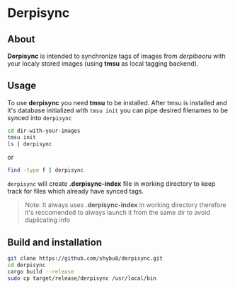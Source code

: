 # Derpisync
## About
**Derpisync** is intended to synchronize tags of images from *derpibooru* with your localy stored images (using **tmsu** as local tagging backend).
## Usage
To use **derpisync** you need **tmsu** to be installed.
After tmsu is installed and it's database initialized with `tmsu init` you can pipe desired filenames to be synced into `derpisync`
```bash
cd dir-with-your-images
tmsu init
ls | derpisync
```
or
```bash
find -type f | derpisync
```
`derpisync` will create **.derpisync-index** file in working directory to keep track for files which already have synced tags.
> Note: It always uses **.derpisync-index** in working directory therefore it's reccomended to always launch it from the same dir to avoid duplicating info
## Build and installation
```bash
git clone https://github.com/shybu8/derpisync.git
cd derpisync
cargo build --release
sudo cp target/release/derpisync /usr/local/bin
```

